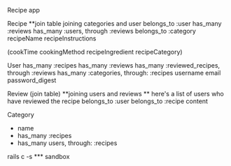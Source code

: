 Recipe app

Recipe  **join table joining categories and user 
belongs_to :user
has_many :reviews
has_many :users, through :reviews
belongs_to :category 
recipeName
recipeInstructions


(cookTime
cookingMethod
recipeIngredient
recipeCategory)



User
has_many :recipes
has_many :reviews 
has_many :reviewed_recipes, through :reviews
has_many :categories, through: :recipes
username 
email 
password_digest


Review (join table)  **joining users and reviews ** here's a list of users who have reviewed the recipe
belongs_to :user
belongs_to :recipe
content


Category 
- name 
- has_many :recipes
- has_many users, through: :recipes

rails c -s *** sandbox 